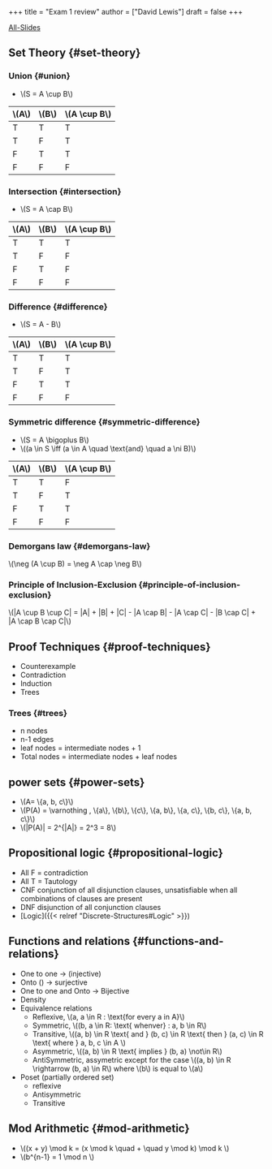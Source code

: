 +++
title = "Exam 1 review"
author = ["David Lewis"]
draft = false
+++

[All-Slides](/ox-hugo/combine.pdf)


## Set Theory {#set-theory}


### Union {#union}

-   \\(S = A \cup B\\)

| \\(A\\) | \\(B\\) | \\(A \cup B\\) |
|---------|---------|----------------|
| T       | T       | T              |
| T       | F       | T              |
| F       | T       | T              |
| F       | F       | F              |


### Intersection {#intersection}

-   \\(S = A \cap B\\)

| \\(A\\) | \\(B\\) | \\(A \cup B\\) |
|---------|---------|----------------|
| T       | T       | T              |
| T       | F       | F              |
| F       | T       | F              |
| F       | F       | F              |


### Difference {#difference}

-   \\(S = A - B\\)

| \\(A\\) | \\(B\\) | \\(A \cup B\\) |
|---------|---------|----------------|
| T       | T       | T              |
| T       | F       | T              |
| F       | T       | T              |
| F       | F       | F              |


### Symmetric difference {#symmetric-difference}

-   \\(S = A \bigoplus B\\)
-   \\((a \in S \iff (a \in A \quad \text{and} \quad a \ni B)\\)

| \\(A\\) | \\(B\\) | \\(A \cup B\\) |
|---------|---------|----------------|
| T       | T       | F              |
| T       | F       | T              |
| F       | T       | T              |
| F       | F       | F              |


### Demorgans law {#demorgans-law}

\\(\neg (A \cup B) = \neg A \cap \neg B\\)


### Principle of Inclusion-Exclusion {#principle-of-inclusion-exclusion}

\\(|A \cup B \cup C| = |A| + |B| + |C| - |A \cap B| - |A \cap C| - |B \cap C| + |A \cap B \cap C|\\)


## Proof Techniques {#proof-techniques}

-   Counterexample
-   Contradiction
-   Induction
-   Trees


### Trees {#trees}

-   n nodes
-   n-1 edges
-   leaf nodes = intermediate nodes + 1
-   Total nodes = intermediate nodes + leaf nodes


## power sets {#power-sets}

-   \\(A= \\{a, b, c\\}\\)
-   \\(P(A) = \varnothing , \\{a\\}, \\{b\\}, \\{c\\}, \\{a, b\\}, \\{a, c\\}, \\{b, c\\}, \\{a, b, c\\}\\)
-   \\(|P(A)| = 2^{|A|} = 2^3 = 8\\)


## Propositional logic {#propositional-logic}

-   All F = contradiction
-   All T = Tautology
-   CNF conjunction of all disjunction clauses, unsatisfiable when all combinations of clauses are present
-   DNF disjunction of all conjunction clauses
-   [Logic]({{< relref "Discrete-Structures#Logic" >}})


## Functions and relations {#functions-and-relations}

-   One to one -> (injective)
-   Onto () -> surjective
-   One to one and Onto -> Bijective
-   Density
-   Equivalence relations
    -   Reflexive, \\(a, a \in R \: \text{for every a in A}\\)
    -   Symmetric, \\((b, a \in R\: \text{ whenver} \:  a, b \in R\\)
    -   Transitive, \\((a, b) \in R \text{ and } (b, c) \in R \text{ then } (a, c) \in R \text{ where } a, b, c \in A \\)
    -   Asymmetric, \\((a, b) \in R \text{ implies } (b, a) \not\in R\\)
    -   AntiSymmetric, assymetric except for the case \\((a, b) \in R \rightarrow (b, a) \in R\\) where \\(b\\) is equal to \\(a\\)
-   Poset (partially ordered set)
    -   reflexive
    -   Antisymmetric
    -   Transitive


## Mod Arithmetic {#mod-arithmetic}

-   \\((x + y) \mod k = (x \mod k \quad + \quad y \mod k) \mod k \\)
-   \\(b^{n-1} = 1 \mod n \\)

